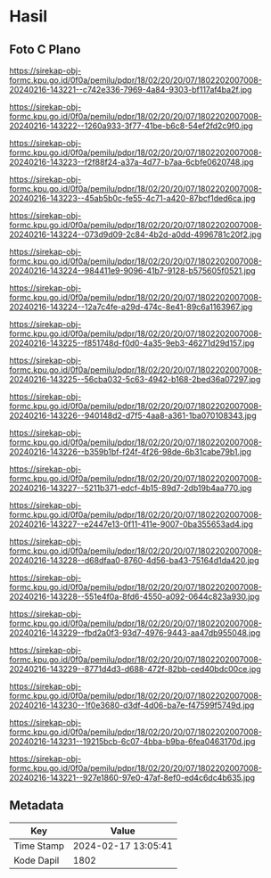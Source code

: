# Hasil

## Foto C Plano

https://sirekap-obj-formc.kpu.go.id/0f0a/pemilu/pdpr/18/02/20/20/07/1802202007008-20240216-143221--c742e336-7969-4a84-9303-bf117af4ba2f.jpg

https://sirekap-obj-formc.kpu.go.id/0f0a/pemilu/pdpr/18/02/20/20/07/1802202007008-20240216-143222--1260a933-3f77-41be-b6c8-54ef2fd2c9f0.jpg

https://sirekap-obj-formc.kpu.go.id/0f0a/pemilu/pdpr/18/02/20/20/07/1802202007008-20240216-143223--f2f88f24-a37a-4d77-b7aa-6cbfe0620748.jpg

https://sirekap-obj-formc.kpu.go.id/0f0a/pemilu/pdpr/18/02/20/20/07/1802202007008-20240216-143223--45ab5b0c-fe55-4c71-a420-87bcf1ded6ca.jpg

https://sirekap-obj-formc.kpu.go.id/0f0a/pemilu/pdpr/18/02/20/20/07/1802202007008-20240216-143224--073d9d09-2c84-4b2d-a0dd-4996781c20f2.jpg

https://sirekap-obj-formc.kpu.go.id/0f0a/pemilu/pdpr/18/02/20/20/07/1802202007008-20240216-143224--984411e9-9096-41b7-9128-b575605f0521.jpg

https://sirekap-obj-formc.kpu.go.id/0f0a/pemilu/pdpr/18/02/20/20/07/1802202007008-20240216-143224--12a7c4fe-a29d-474c-8e41-89c6a1163967.jpg

https://sirekap-obj-formc.kpu.go.id/0f0a/pemilu/pdpr/18/02/20/20/07/1802202007008-20240216-143225--f851748d-f0d0-4a35-9eb3-46271d29d157.jpg

https://sirekap-obj-formc.kpu.go.id/0f0a/pemilu/pdpr/18/02/20/20/07/1802202007008-20240216-143225--56cba032-5c63-4942-b168-2bed36a07297.jpg

https://sirekap-obj-formc.kpu.go.id/0f0a/pemilu/pdpr/18/02/20/20/07/1802202007008-20240216-143226--940148d2-d7f5-4aa8-a361-1ba070108343.jpg

https://sirekap-obj-formc.kpu.go.id/0f0a/pemilu/pdpr/18/02/20/20/07/1802202007008-20240216-143226--b359b1bf-f24f-4f26-98de-6b31cabe79b1.jpg

https://sirekap-obj-formc.kpu.go.id/0f0a/pemilu/pdpr/18/02/20/20/07/1802202007008-20240216-143227--5211b371-edcf-4b15-89d7-2db19b4aa770.jpg

https://sirekap-obj-formc.kpu.go.id/0f0a/pemilu/pdpr/18/02/20/20/07/1802202007008-20240216-143227--e2447e13-0f11-411e-9007-0ba355653ad4.jpg

https://sirekap-obj-formc.kpu.go.id/0f0a/pemilu/pdpr/18/02/20/20/07/1802202007008-20240216-143228--d68dfaa0-8760-4d56-ba43-75164d1da420.jpg

https://sirekap-obj-formc.kpu.go.id/0f0a/pemilu/pdpr/18/02/20/20/07/1802202007008-20240216-143228--551e4f0a-8fd6-4550-a092-0644c823a930.jpg

https://sirekap-obj-formc.kpu.go.id/0f0a/pemilu/pdpr/18/02/20/20/07/1802202007008-20240216-143229--fbd2a0f3-93d7-4976-9443-aa47db955048.jpg

https://sirekap-obj-formc.kpu.go.id/0f0a/pemilu/pdpr/18/02/20/20/07/1802202007008-20240216-143229--8771d4d3-d688-472f-82bb-ced40bdc00ce.jpg

https://sirekap-obj-formc.kpu.go.id/0f0a/pemilu/pdpr/18/02/20/20/07/1802202007008-20240216-143230--1f0e3680-d3df-4d06-ba7e-f47599f5749d.jpg

https://sirekap-obj-formc.kpu.go.id/0f0a/pemilu/pdpr/18/02/20/20/07/1802202007008-20240216-143231--19215bcb-6c07-4bba-b9ba-6fea0463170d.jpg

https://sirekap-obj-formc.kpu.go.id/0f0a/pemilu/pdpr/18/02/20/20/07/1802202007008-20240216-143221--927e1860-97e0-47af-8ef0-ed4c6dc4b635.jpg


## Metadata

| Key        | Value               |
| ---------- | ------------------- |
| Time Stamp | 2024-02-17 13:05:41 |
| Kode Dapil | 1802                |




